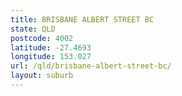```yaml
---
title: BRISBANE ALBERT STREET BC
state: QLD
postcode: 4002
latitude: -27.4693
longitude: 153.027
url: /qld/brisbane-albert-street-bc/
layout: suburb
---
```

